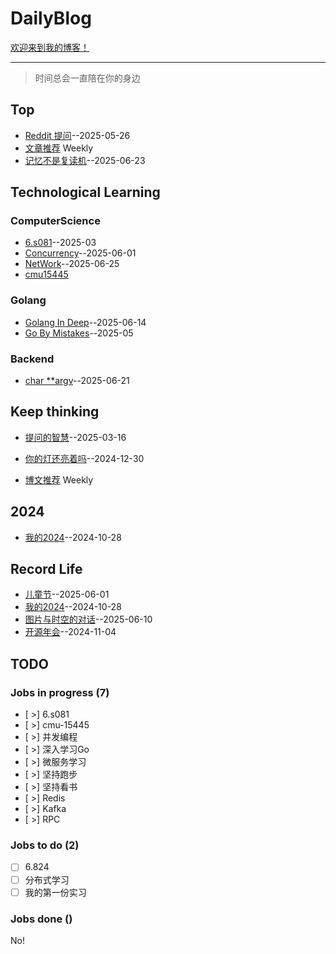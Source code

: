 # DailyBlog

[欢迎来到我的博客！](https://blog.zhaozhonghe.me)

---

> 时间总会一直陪在你的身边

## Top

- [Reddit 提问](https://github.com/Zhonghe-zhao/DailyBlog/issues/7)--2025-05-26
- [文章推荐](https://github.com/Zhonghe-zhao/DailyBlog/issues/9) Weekly
- [记忆不是复读机](https://github.com/Zhonghe-zhao/DailyBlog/issues/27)--2025-06-23

## Technological Learning

### ComputerScience

- [6.s081](https://blog.zhaozhonghe.me/issue-8/)--2025-03
- [Concurrency](https://github.com/Zhonghe-zhao/DailyBlog/issues/12)--2025-06-01
- [NetWork](https://github.com/Zhonghe-zhao/DailyBlog/issues/28)--2025-06-25
- [cmu15445](https://github.com/Zhonghe-zhao/DailyBlog/issues/10)

### Golang

- [Golang In Deep](https://github.com/Zhonghe-zhao/DailyBlog/issues/12)--2025-06-14
- [Go By Mistakes](https://github.com/Zhonghe-zhao/DailyBlog/issues/11)--2025-05

### Backend

- [char **argv](https://github.com/Zhonghe-zhao/DailyBlog/issues/26)--2025-06-21

## Keep thinking

- [提问的智慧](https://github.com/Zhonghe-zhao/DailyBlog/issues/6)--2025-03-16

- [你的灯还亮着吗](https://github.com/Zhonghe-zhao/DailyBlog/issues/5)--2024-12-30

- [博文推荐](https://github.com/Zhonghe-zhao/DailyBlog/issues/9) Weekly

## 2024

- [我的2024](https://github.com/Zhonghe-zhao/DailyBlog/issues/3)--2024-10-28

## Record Life

- [儿童节](https://github.com/Zhonghe-zhao/DailyBlog/issues/13)--2025-06-01
- [我的2024](https://github.com/Zhonghe-zhao/DailyBlog/issues/3)--2024-10-28
- [图片与时空的对话](https://github.com/Zhonghe-zhao/DailyBlog/issues/16)--2025-06-10
- [开源年会](https://github.com/Zhonghe-zhao/DailyBlog/issues/15)--2024-11-04

## TODO

### Jobs in progress (7)
- [ >] 6.s081
- [ >] cmu-15445
- [ >] 并发编程
- [ >] 深入学习Go
- [ >] 微服务学习
- [ >] 坚持跑步
- [ >] 坚持看书
- [ >] Redis
- [ >] Kafka
- [ >] RPC

### Jobs to do (2)

- [ ] 6.824
- [ ] 分布式学习
- [ ] 我的第一份实习

### Jobs done ()

No!
